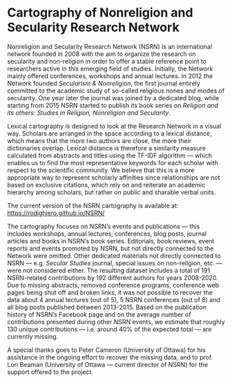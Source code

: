 # Cartography of Nonreligion and Secularity Research Network

Nonreligion and Secularity Research Network (NSRN) is an international network founded in 2008 with the aim to organize the research on secularity and non-religion in order to offer a stable reference point to researchers active in this emerging field of studies. Initially, the Network mainly offered conferences, workshops and annual lectures. In 2012 the Network founded *Secularism & Nonreligion*, the first journal entirely committed to the academic study of so-called religious nones and modes of secularity. One year later the journal was joined by a dedicated blog, while starting from 2015 NSRN started to publish its book series on *Religion and its others: Studies in Religion, Nonreligion and Secularity*.

Lexical cartography is designed to look at the Research Network in a visual way. Scholars are arranged in the space according to a lexical distance, which means that the more two authors are close, the more their dictionaries overlap. Lexical distance is therefore a similarity measure calculated from abstracts and titles using the TF-IDF algorithm — which enables us to find the most representative keywords for each scholar with respect to the scientific community. We believe that this is a more appropriate way to represent scholarly affinities since relationships are not based on exclusive citations, which rely on and reiterate an academic hierarchy among scholars, but rather on public and sharable verbal units.

The current version of the NSRN cartography is available at: https://rodighiero.github.io/NSRN/

The cartography focuses on NSRN’s events and publications — this includes workshops, annual lectures, conferences, blog posts, journal articles and books in NSRN’s book series. Editorials, book reviews, event reports and events promoted by NSRN, but not directly connected to the Network were omitted. Other dedicated materials not directly connected to NSRN — e.g. *Secular Studies* journal, special issues on non-religion, etc. — were not considered either. The resulting dataset includes a total of 191 NSRN-related contributions by 192 different authors for years 2008-2020. Due to missing abstracts, removed conference programs, conference web pages being shut off and broken links, it was not possible to recover the data about 4 annual lectures (out of 5), 5 NSRN conferences (out of 8) and all blog posts published between 2013-2015. Based on the publication history of NSRN’s Facebook page and on the average number of contributions presented during other NSRN events, we estimate that roughly 130 unique contributions — i.e. around 40% of the expected total — are currently missing.

A special thanks goes to Peter Cameron (University of Ottawa) for his assistance in the ongoing effort to recover the missing data, and to prof. Lori Beaman (University of Ottawa — current director of NSRN) for the support offered to the project.
